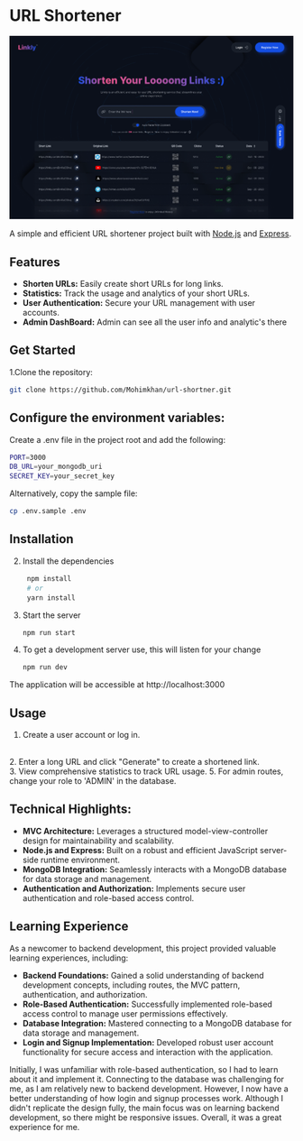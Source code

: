 # URL Shortener

![Url-Shortener-desktop-image-preview](./design/desktop-design.png)

A simple and efficient URL shortener project built with [Node.js](https://nodejs.org/) and [Express](https://expressjs.com/).


## Features

-  **Shorten URLs:** Easily create short URLs for long links.
-  **Statistics:** Track the usage and analytics of your short URLs.
-  **User Authentication:** Secure your URL management with user accounts.
-  **Admin DashBoard:** Admin can see all the user info and analytic's there

## Get Started

1.Clone the repository:

```bash
git clone https://github.com/Mohimkhan/url-shortner.git

```

## Configure the environment variables:

Create a .env file in the project root and add the following:

```bash
PORT=3000
DB_URL=your_mongodb_uri
SECRET_KEY=your_secret_key
```

Alternatively, copy the sample file:

   ```bash
   cp .env.sample .env
   ```

## Installation

2. Install the dependencies

   ```bash
    npm install 
    # or 
    yarn install
   ```

3. Start the server

   ```bash
   npm run start
   ```

4. To get a development server use, this will listen for your change
   
   ```bash
   npm run dev
   ```

The application will be accessible at http://localhost:3000

## Usage

1. Create a user account or log in.
<br>
2. Enter a long URL and click "Generate" to create a shortened link.
<br>
3. View comprehensive statistics to track URL usage.
5. For admin routes, change your role to 'ADMIN' in the database.

## Technical Highlights:

- **MVC Architecture:** Leverages a structured model-view-controller design for maintainability and scalability.
- **Node.js and Express:** Built on a robust and efficient JavaScript server-side runtime environment.
- **MongoDB Integration:** Seamlessly interacts with a MongoDB database for data storage and management.
- **Authentication and Authorization:** Implements secure user authentication and role-based access control.

## Learning Experience

As a newcomer to backend development, this project provided valuable learning experiences, including:

- **Backend Foundations:** Gained a solid understanding of backend development concepts, including routes, the MVC pattern, authentication, and authorization.
- **Role-Based Authentication:** Successfully implemented role-based access control to manage user permissions effectively.
- **Database Integration:** Mastered connecting to a MongoDB database for data storage and management.
- **Login and Signup Implementation:** Developed robust user account functionality for secure access and interaction with the application.

Initially, I was unfamiliar with role-based authentication, so I had to learn about it and implement it. Connecting to the database was challenging for me, as I am relatively new to backend development. However, I now have a better understanding of how login and signup processes work. Although I didn't replicate the design fully, the main focus was on learning backend development, so there might be responsive issues. Overall, it was a great experience for me.
